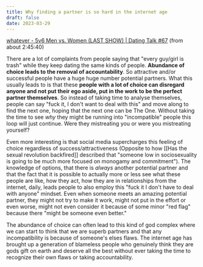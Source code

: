 ```yaml
---
title: Why finding a partner is so hard in the internet age
draft: false
date: 2023-03-29
---
```


[whatever - 5v6 Men vs. Women (LAST SHOW) | Dating Talk #67](https://www.youtube.com/live/pW1OMX9W2TY?feature=share&t=9950) (from about 2:45:40)

There are a lot of complaints from people saying that "every guy/girl is trash" while they keep dating the same kinds of people.
**Abundance of choice leads to the removal of accountability**. 
So attractive and/or successful people have a huge huge number potential partners. What this usually leads to is that these **people with a lot of choice can disregard anyone and not put their ego aside, put in the work to be the perfect partner themselves**. So instead of taking time to analyse themselves, people can say "fuck it, I don't want to deal with this" and move along to find the next one, hoping that the next one can be The One. Without taking the time to see *why* they might be running into "incompatible" people this loop will just continue. Were they mistreating you or were you mistreating yourself?

Even more interesting is that social media supercharges this feeling of choice regardless of success/attractiveness (Opposite to how [[Has the sexual revolution backfired]] described that "someone low in sociosexuality is going to be much more focused on monogamy and commitment"). The knowledge of options, that there is *always* another potential partner and that the fact that it is possible to actually more or less see what these people are like, how they act, how they are in relationships from the internet, daily, leads people to also employ this "fuck it I don't have to deal with anyone" mindset.
Even when someone meets an amazing potential partner, they might not try to make it work, might not put in the effort or even worse, might not even consider it because of some minor "red flag" because there "might be someone even better."

The abundance of choice can often lead to this kind of god complex where we can start to think that we are superb partners and that any incompatibility is because of someone's elses flaws. The internet age has brought up a generation of blameless people who genuinely think they are gods gift on earth and deserve all the best without ever taking the time to recognize their own flaws or taking accountability. 